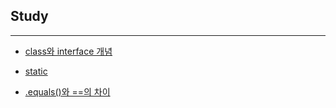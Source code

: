 ## Study
---
* [class와 interface 개념](https://github.com/JongsooPark1/Study/tree/master/class%EC%99%80%20interface%20%EA%B0%9C%EB%85%90%20%EC%A0%95%EB%A6%AC)

* [static](https://github.com/JongsooPark1/Study/tree/master/static)

* [.equals()와 ==의 차이](./equals)
